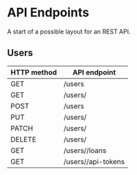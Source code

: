 #  API Endpoints

A start of a possible layout for an REST API.

## Users

HTTP method | API endpoint
--- | ---
GET    | /users
GET    | /users/<user-id>
POST   | /users
PUT    | /users/<user-id>
PATCH  | /users/<user-id>
DELETE | /users/<user-id>
GET    | /users/<user-id>/loans
GET    | /users/<user-id>/api-tokens

